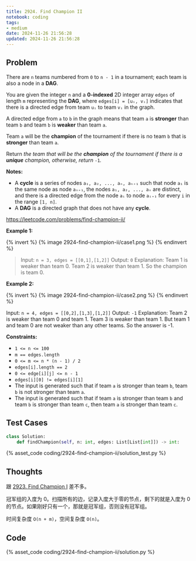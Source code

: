 ```yaml
---
title: 2924. Find Champion II
notebook: coding
tags:
- medium
date: 2024-11-26 21:56:28
updated: 2024-11-26 21:56:28
---
```

## Problem

There are `n` teams numbered from `0` to `n - 1` in a tournament; each team is also a node in a **DAG**.

You are given the integer `n` and a **0-indexed** 2D integer array `edges` of length `m` representing the **DAG**, where `edges[i] = [uᵢ, vᵢ]` indicates that there is a directed edge from team `uᵢ` to team `vᵢ` in the graph.

A directed edge from `a` to `b` in the graph means that team `a` is **stronger** than team `b` and team `b` is **weaker** than team `a`.

Team `a` will be the **champion** of the tournament if there is no team `b` that is **stronger** than team `a`.

Return _the team that will be the **champion** of the tournament if there is a **unique** champion, otherwise, return_ `-1`_._

**Notes:**

- A **cycle** is a series of nodes `a₁, a₂, ..., aₙ, aₙ₊₁` such that node `a₁` is the same node as node `aₙ₊₁`, the nodes `a₁, a₂, ..., aₙ` are distinct, and there is a directed edge from the node `aᵢ` to node `aᵢ₊₁` for every `i` in the range `[1, n]`.
- A **DAG** is a directed graph that does not have any **cycle**.

<https://leetcode.com/problems/find-champion-ii/>

**Example 1:**

{% invert %}
{% image 2924-find-champion-ii/case1.png %}
{% endinvert %}

> Input: `n = 3, edges = [[0,1],[1,2]]`
> Output: `0`
> Explanation: Team 1 is weaker than team 0. Team 2 is weaker than team 1. So the champion is team 0.

**Example 2:**

{% invert %}
{% image 2924-find-champion-ii/case2.png %}
{% endinvert %}

Input: `n = 4, edges = [[0,2],[1,3],[1,2]]`
Output: `-1`
Explanation: Team 2 is weaker than team 0 and team 1. Team 3 is weaker than team 1. But team 1 and team 0 are not weaker than any other teams. So the answer is -1.

**Constraints:**

- `1 <= n <= 100`
- `m == edges.length`
- `0 <= m <= n * (n - 1) / 2`
- `edges[i].length == 2`
- `0 <= edge[i][j] <= n - 1`
- `edges[i][0] != edges[i][1]`
- The input is generated such that if team `a` is stronger than team `b`, team `b` is not stronger than team `a`.
- The input is generated such that if team `a` is stronger than team `b` and team `b` is stronger than team `c`, then team `a` is stronger than team `c`.

## Test Cases

``` python
class Solution:
    def findChampion(self, n: int, edges: List[List[int]]) -> int:
```

{% asset_code coding/2924-find-champion-ii/solution_test.py %}

## Thoughts

跟 [2923. Find Champion I](/coding/2923-find-champion-i) 差不多。

冠军组的入度为 0。扫描所有的边，记录入度大于零的节点，剩下的就是入度为 0 的节点。如果刚好只有一个，那就是冠军组，否则没有冠军组。

时间复杂度 `O(n + m)`，空间复杂度 `O(n)`。

## Code

{% asset_code coding/2924-find-champion-ii/solution.py %}
